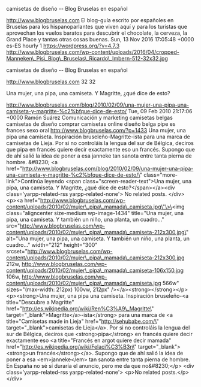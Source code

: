 camisetas de diseño -- Blog Bruselas en español

http://www.blogbruselas.com El blog-guía escrito por españoles en
Bruselas para los hispanoparlantes que viven aquí y para los turistas
que aprovechan los vuelos baratos para descubrir el chocolate, la
cerveza, la Grand Place y tantas otras cosas buenas. Sun, 13 Nov 2016
17:05:48 +0000 es-ES hourly 1 https://wordpress.org/?v=4.7.3
http://www.blogbruselas.com/wp-content/uploads/2016/04/cropped-Manneken\_Pis\_Blog\_Bruselas\_Ricardo\_Imbern-512-32x32.jpg

camisetas de diseño -- Blog Bruselas en español

http://www.blogbruselas.com 32 32

Una mujer, una pipa, una camiseta. Y Magritte, ¿qué dice de esto?

http://www.blogbruselas.com/blog/2010/02/09/una-mujer-una-pipa-una-camiseta-y-magritte-%c2%bfque-dice-de-esto/
Tue, 09 Feb 2010 21:17:06 +0000 Ramón Suárez Comunicación y marketing
camisetas belgas camisetas de diseño comprar camisetas online diseño
belga pipe es frances sexo oral http://www.blogbruselas.com/?p=1433 Una
mujer, una pipa una camiseta. Inspiración bruseleño-Magritte-ista para
una marca de camisetas de Lieja. Por si no controláis la lengua del sur
de Bélgica, deciros que pipa en francés quiere decir exactamente eso un
francés. Supongo que de ahí salió la idea de poner a esa janneke tan
sanota entre tanta pierna de hombre. &\#8230; \<a
href=\"http://www.blogbruselas.com/blog/2010/02/09/una-mujer-una-pipa-una-camiseta-y-magritte-%c2%bfque-dice-de-esto/\"
class=\"more-link\"\>Continúa leyendo \<span
class=\"screen-reader-text\"\>Una mujer, una pipa, una camiseta. Y
Magritte, ¿qué dice de esto?\</span\>\</a\>\<div
class=\'yarpp-related-rss yarpp-related-none\'\> No related posts.
\</div\> \<p\>\<a
href=\"http://www.blogbruselas.com/wp-content/uploads/2010/02/mujer\_pipa\_mamada\_camiseta.jpg\"\>\<img
class=\"aligncenter size-medium wp-image-1434\" title=\"Una mujer, una
pipa, una camiseta. Y también un niño, una planta, un cuadro\...\"
src=\"http://www.blogbruselas.com/wp-content/uploads/2010/02/mujer\_pipa\_mamada\_camiseta-212x300.jpg\"
alt=\"Una mujer, una pipa, una camiseta. Y también un niño, una planta,
un cuadro\...\" width=\"212\" height=\"300\"
srcset=\"http://www.blogbruselas.com/wp-content/uploads/2010/02/mujer\_pipa\_mamada\_camiseta-212x300.jpg
212w,
http://www.blogbruselas.com/wp-content/uploads/2010/02/mujer\_pipa\_mamada\_camiseta-106x150.jpg
106w,
http://www.blogbruselas.com/wp-content/uploads/2010/02/mujer\_pipa\_mamada\_camiseta.jpg
566w\" sizes=\"(max-width: 212px) 100vw, 212px\"
/\>\</a\>\<strong\>\</strong\>\</p\> \<p\>\<strong\>Una mujer, una pipa
una camiseta. Inspiración bruseleño-\<a title=\"Descubre a Magritte\"
href=\"http://es.wikipedia.org/wiki/Ren%C3%A9\_Magritte\"
target=\"\_blank\"\>Magritte\</a\>-ista\</strong\> para una marca de \<a
title=\"Camisetas made in Lieja\" href=\"http://sehubabe.com/\"
target=\"\_blank\"\>camisetas de Lieja\</a\>. Por si no controláis la
lengua del sur de Bélgica, deciros que \<strong\>pipa\</strong\> en
francés quiere decir exactamente eso \<a title=\"Francés en argot quiere
decir mamada\" href=\"http://es.wikipedia.org/wiki/Felaci%C3%B3n\"
target=\"\_blank\"\>\<strong\>un francés\</strong\>\</a\>. Supongo que
de ahí salió la idea de poner a esa \<em\>janneke\</em\> tan sanota
entre tanta pierna de hombre. En España no sé sí duraría el anuncio,
pero me da que no&\#8230;\</p\> \<div class=\'yarpp-related-rss
yarpp-related-none\'\> \<p\>No related posts.\</p\> \</div\>
